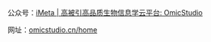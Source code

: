 公众号：[iMeta | 高被引高品质生物信息学云平台: OmicStudio](https://mp.weixin.qq.com/s/ZXH_E0xOUXoNhnP-JTkRPw)

网址：[omicstudio.cn/home](https://www.omicstudio.cn/home)